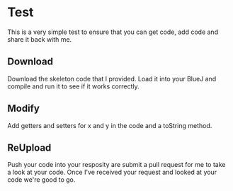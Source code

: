 # Test

This is a very simple test to ensure that you can get code, add code and share it back with me.

## Download

Download the skeleton code that I provided. Load it into your BlueJ and compile and run it to see if it works correctly.

## Modify

Add getters and setters for x and y in the code and a toString method.

## ReUpload

Push your code into your resposity are submit a pull request for me to take a look at your code. 
Once I've received your request and looked at your code we're good to go.
